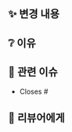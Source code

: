<!-- 제목 예시: feat: 유저 생성 API 구현  -->
<!-- 규칙 -->
<!-- PR 메세지는 자세히 작성한다. -->
<!-- 어떤 변경사항이 있고, 어떤 이유로 어떤 것을 어떻게 작업했다. -->

## ✨ 변경 내용
<!-- 어떤 수정 사항 또는 추가 사항이 있는지 작성합니다. -->

## ❔ 이유
<!-- 어떤 수정 사항 또는 추가 사항을 작업하게 된 이유를 작성합니다. -->

## 🔗 관련 이슈
<!-- PR과 관련된 이슈를 작성합니다. -->
- Closes #

## 💬 리뷰어에게
<!-- 리뷰어에게 요청사항이나 참고할 점을 작성합니다. -->